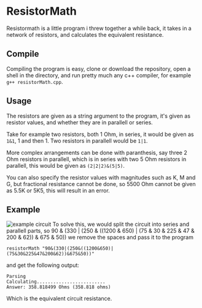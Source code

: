 # ResistorMath
Resistormath is a little program i threw together a while back, it takes in a network of resistors, and calculates the equivalent resistance.

## Compile
Compiling the program is easy, clone or download the repository, open a shell in the directory, and run pretty much any c++ compiler, for example `g++ resistorMath.cpp`.

## Usage
The resistors are given as a string argument to the program, it's given as resistor values, and whether they are in parallell or series.

Take for example two resistors, both 1 Ohm, in series, it would be given as `1&1`, 1 and then 1. Two resistors in parallell would be `1|1`.

More complex arrangements can be done with paranthesis, say three 2 Ohm resistors in parallell, which is in series with two 5 Ohm resistors in parallell, this would be given as `(2|2|2)&(5|5)`.

You can also specify the resistor values with magnitudes such as K, M and G, but fractional resistance cannot be done, so 5500 Ohm cannot be given as 5.5K or 5K5, this will result in an error.

## Example
![example circuit](http://media.cheggcdn.com/media/92b/92b56e64-0328-43c6-a50b-95044298a278/image)
To solve this, we would split the circuit into series and parallell parts, so
90 & (330 | (250 & ((1200 & 650) | (75 & 30 & 225 & 47 & 200 & 62)) & 675 & 50))
we remove the spaces and pass it to the program
```
resistorMath "90&(330|(250&((1200&650)|(75&30&225&47&200&62))&675&50))"
```

and get the following output:

```
Parsing
Calculating.........................
Answer: 358.818499 Ohms (358.818 ohms)
```

Which is the equivalent circuit resistance.
